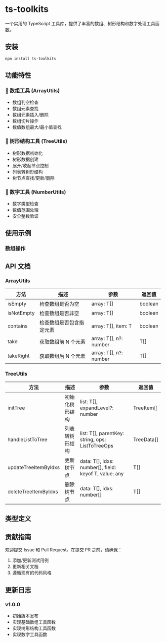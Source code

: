 # ts-toolkits

一个实用的 TypeScript 工具库，提供了丰富的数组、树形结构和数字处理工具函数。

## 安装

```bash
npm install ts-toolkits
```

## 功能特性

### 🔸 数组工具 (ArrayUtils)
- 数组判空检查
- 数组元素查找
- 数组元素插入/删除
- 数组切片操作
- 数值数组最大/最小值查找

### 🔸 树形结构工具 (TreeUtils)
- 树形数据初始化
- 树形数据创建
- 展开/收起节点控制
- 列表转树形结构
- 树节点查找/更新/删除

### 🔸 数字工具 (NumberUtils)
- 数字类型检查
- 数值范围处理
- 安全整数验证

## 使用示例

### 数组操作

## API 文档

### ArrayUtils

| 方法 | 描述 | 参数 | 返回值 |
|------|------|------|--------|
| isEmpty | 检查数组是否为空 | array: T[] | boolean |
| isNotEmpty | 检查数组是否非空 | array: T[] | boolean |
| contains | 检查数组是否包含指定元素 | array: T[], item: T | boolean |
| take | 获取数组前 N 个元素 | array: T[], n?: number | T[] |
| takeRight | 获取数组后 N 个元素 | array: T[], n?: number | T[] |

### TreeUtils

| 方法 | 描述 | 参数 | 返回值 |
|------|------|------|--------|
| initTree | 初始化树形结构 | list: T[], expandLevel?: number | TreeItem<T>[] |
| handleListToTree | 列表转树形结构 | list: T[], parentKey: string, ops: ListToTreeOps<T> | TreeData<T>[] |
| updateTreeItemByIdxs | 更新树节点 | data: T[], idxs: number[], field: keyof T, value: any | T[] |
| deleteTreeItemByIdxs | 删除树节点 | data: T[], idxs: number[] | T[] |

## 类型定义

## 贡献指南

欢迎提交 Issue 和 Pull Request。在提交 PR 之前，请确保：

1. 添加/更新测试用例
2. 更新相关文档
3. 遵循现有的代码风格

## 更新日志

### v1.0.0
- 初始版本发布
- 实现基础数组工具函数
- 实现树形结构工具函数
- 实现数字工具函数
